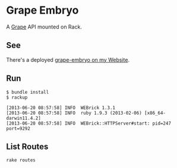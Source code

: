 Grape Embryo
=================

A [Grape](http://github.com/ruby-grape/grape) API mounted on Rack.

See
---

There's a deployed [grape-embryo on my Website](http://grape-embryo.wilsonsilva.net).

Run
---

```
$ bundle install
$ rackup

[2013-06-20 08:57:58] INFO  WEBrick 1.3.1
[2013-06-20 08:57:58] INFO  ruby 1.9.3 (2013-02-06) [x86_64-darwin11.4.2]
[2013-06-20 08:57:58] INFO  WEBrick::HTTPServer#start: pid=247 port=9292
```

List Routes
-----------

```
rake routes
```
